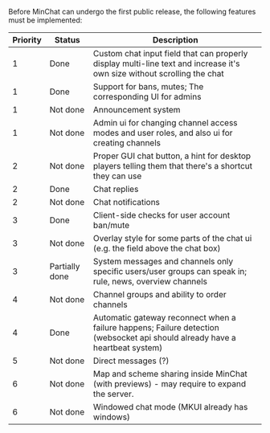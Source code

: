 Before MinChat can undergo the first public release, the following features must be implemented:

| Priority | Status         | Description                                                                                                                  |
|----------|----------------|------------------------------------------------------------------------------------------------------------------------------|
| 1        | Done           | Custom chat input field that can properly display multi-line text and increase it's own size without scrolling the chat      |
| 1        | Done           | Support for bans, mutes; The corresponding UI for admins                                                                     |
| 1        | Not done       | Announcement system                                                                                                          |
| 1        | Not done       | Admin ui for changing channel access modes and user roles, and also ui for creating channels                                 |
| 2        | Not done       | Proper GUI chat button, a hint for desktop players telling them that there's a shortcut they can use                         |
| 2        | Done           | Chat replies                                                                                                                 |
| 2        | Not done       | Chat notifications                                                                                                           |
| 3        | Done           | Client-side checks for user account ban/mute                                                                                 |
| 3        | Not done       | Overlay style for some parts of the chat ui (e.g. the field above the chat box)                                              |
| 3        | Partially done | System messages and channels only specific users/user groups can speak in; rule, news, overview channels                     |
| 4        | Not done       | Channel groups and ability to order channels                                                                                 |
| 4        | Done           | Automatic gateway reconnect when a failure happens; Failure detection (websocket api should already have a heartbeat system) |
| 5        | Not done       | Direct messages (?)                                                                                                          |
| 6        | Not done       | Map and scheme sharing inside MinChat (with previews) - may require to expand the server.                                    |
| 6        | Not done       | Windowed chat mode (MKUI already has windows)                                                                                |                                                                                                         |
